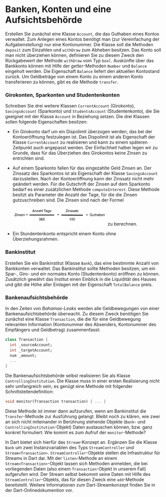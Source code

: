 # Banken, Konten und eine Aufsichtsbehörde

Erstellen Sie zunächst eine Klasse ``Account``, die das Guthaben eines Kontos verwaltet. Zum Anlegen eines Kontos benötigt man (zur Vereinfachung der Aufgabenstellung) nur eine Kontonummer. Die Klasse soll die Methoden ``deposit`` zum Einzahlen und ``withDraw`` zum Abheben besitzen. Das Konto soll man nicht überziehen können, definieren Sie zu diesem Zweck den Rückgabewert der Methode ``withDraw`` vom Typ ``bool``. Auskünfte über das Bankkonto können mit Hilfe der *getter*-Methoden ``Number`` und ``Balance`` eingeholt werden. Die Eigenschaft ``Balance`` liefert den aktuellen Kontostand zurück. Um Geldbeträge von einem Konto zu einem anderen Konto transferieren zu können, gibt es die Methode ``transfer``.

### Girokonten, Sparkonten und Studentenkonten

Schreiben Sie drei weitere Klassen ``CurrentAccount`` (Girokonto), ``SavingsAccount`` (Sparkonto) und ``StudentsAccount`` (Studentenkonto), die Sie geeignet mit der Klasse ``Account`` in Beziehung setzen. Die drei Klassen sollen folgende Eigenschaften besitzen:

* Ein Girokonto darf um ein Dispolimit überzogen werden, das bei der Kontoeröffnung festzulegen ist. Das Dispolimit ist als Eigenschaft der Klasse ``CurrentAccount`` zu realisieren und kann zu einem späteren Zeitpunkt auch angepasst werden. Der Einfachheit halber legen wir zu Grunde, dass für das Überziehen des Girokontos keine Zinsen zu entrichten sind.

* Auf einem Sparkonto fallen für das eingezahlte Geld Zinsen an. Der Zinssatz des Sparkontos ist als Eigenschaft der Klasse ``SavingsAccount`` darzustellen. Nach der Kontoeröffnung kann der Zinssatz nicht mehr geändert werden. Für die Gutschrift der Zinsen auf dem Sparkonto bedarf es einer zusätzlichen Methode ``computeInterest``. Diese Methode besitzt als Parameter die Anzahl der Tage, für die die Zinsen gutzuschreiben sind. Die Zinsen sind nach der Formel

   <img src="assets/BankAndInterestRate.png" width="300">
   zu berechnen.

* Ein Stundentenkonto entspricht einem Konto ohne Überziehungsrahmen. 

### Bankinstitut

Erstellen Sie ein Bankinstitut (Klasse ``Bank``), das eine bestimmte Anzahl von Bankkonten verwaltet. Das Bankinstitut sollte Methoden besitzen, um ein Spar-, Giro- und ein normales Konto (Studentenkonto) eröffnen zu können. Zusätzlich gewährt das Institut einen Einblick in die Liquidität des Hauses und gibt die Höhe aller Einlagen mit der Eigenschaft ``TotalBalance`` preis.

### Bankenaufsichtsbehörde

In den Zeiten von *Bahamas-Leaks* werden alle Geldbewegungen von einer Bankenaufsichtsbehörde überwacht. Zu diesem Zweck benötigen Sie zunächst eine Klasse ``Transaction``, die die für eine Geldbewegung relevanten Information (Kontonummer des Absenders, Kontonummer des Empfängers und Geldbetrag) zusammenfasst:

```dart
class Transaction {
  int _sourceAccount;
  int _targetAccount;
  num _amount;
  ...
}
```

Die Bankenaufsichtsbehörde selbst realisieren Sie als Klasse ``ControllingInstitution``. Die Klasse muss in einer ersten Realisierung nicht sehr umfangreich sein, es genügt eine Methode mit folgender Schnittstellendefinition:

```dart
void monitor(Transaction transaction) { ... }
```

Diese Methode ist immer dann aufzurufen, wenn am Bankinstitut die ``Transfer``-Methode zur Ausführung gelangt. Bleibt noch zu klären,
wie zwei an sich nicht miteinander in Berührung stehende Objekte (``Bank``- und ``ControllingInstitution``-Objekt) Daten austauschen können,
bzw. ganz konkret formuliert: Wie kommt es zum Aufruf der ``monitor``-Methode?

In Dart bietet sich hierfür das ``Stream``-Konzept an. Ergänzen Sie die Klasse ``Bank`` um zwei Instanzvariablen des Typs ``StreamController`` und ``Stream<Transaction>``. ``StreamController``-Objekte stellen die Infrastruktur für Streams in Dart dar. Mit der ``listen``-Methode an einem ``Stream<Transaction>``-Objekt lassen sich Methoden anmelden, die bei vorliegenden Daten (also einem ``Transaction``-Objekt in unserem Fall) aufgerufen wird. Der Stream selbst bekommt seine Daten mit Hilfe des ``StreamController``-Objekts, das für diesen Zweck eine ``add``-Methode bereitstellt. Weitere Informationen zum Dart-Streamkonzept finden Sie in der Dart-Onlinedokumention vor.


